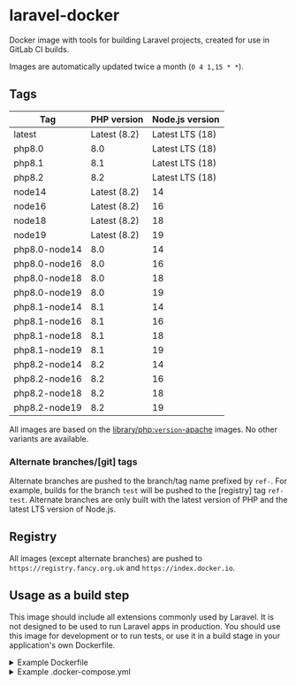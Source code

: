 laravel-docker
===

Docker image with tools for building Laravel projects, created for use in GitLab CI builds.

Images are automatically updated twice a month (`0 4 1,15 * *`).

Tags
---

Tag                 | PHP version   | Node.js version
--------------------|---------------|-------------------
latest              | Latest (8.2)  | Latest LTS (18)
php8.0              | 8.0           | Latest LTS (18)
php8.1              | 8.1           | Latest LTS (18)
php8.2              | 8.2           | Latest LTS (18)
node14              | Latest (8.2)  | 14
node16              | Latest (8.2)  | 16
node18              | Latest (8.2)  | 18
node19              | Latest (8.2)  | 19
php8.0-node14       | 8.0           | 14
php8.0-node16       | 8.0           | 16
php8.0-node18       | 8.0           | 18
php8.0-node19       | 8.0           | 19
php8.1-node14       | 8.1           | 14
php8.1-node16       | 8.1           | 16
php8.1-node18       | 8.1           | 18
php8.1-node19       | 8.1           | 19
php8.2-node14       | 8.2           | 14
php8.2-node16       | 8.2           | 16
php8.2-node18       | 8.2           | 18
php8.2-node19       | 8.2           | 19

All images are based on the [library/php:`version`-apache](https://github.com/docker-library/php) images. No other variants are available.

### Alternate branches/\[git\] tags

Alternate branches are pushed to the branch/tag name prefixed by `ref-`. For example, builds for the branch `test` will be pushed to the \[registry\] tag `ref-test`. Alternate branches are only built with the latest version of PHP and the latest LTS version of Node.js.

Registry
---

All images (except alternate branches) are pushed to `https://registry.fancy.org.uk` and `https://index.docker.io`.

Usage as a build step
---

This image should include all extensions commonly used by Laravel. It is not designed to be used to run Laravel apps in production. You should use this image for development or to run tests, or use it in a build stage in your application's own Dockerfile.

<details><summary>Example Dockerfile</summary>

This Dockerfile updates the search path so you can run Artisan commands like `docker run --rm your-app-image artisan ...` (or `docker exec -it your-app-container artisan ...` to use an existing container).

```dockerfile
FROM registry.fancy.org.uk/samuel/laravel-docker:latest as build

WORKDIR /app
COPY . /app

# Install Composer dependencies
RUN composer install

# Compile all Blade and Twig templates and cache routes
RUN php artisan view:cache && \
    # Uncommect the next two lines if you are using TwigBridge
    # php artisan twig:lint && \
    # php artisan twig:cache && \
    php artisan route:cache

# Publish files from dependencies
# RUN php artisan telescope:publish
# RUN php artisan horizon:publish

# Build static files
# This is done in a separate stage so the image does not include node_modules
FROM build as build-frontend
RUN npm install
RUN npm run production

FROM php:8.2-apache

# Install required PHP extensions
# Only install extensions your app uses
RUN --mount=target=/usr/local/bin/install-php-extensions,source=/usr/local/bin/install-php-extensions,from=build \
    install-php-extensions pdo_mysql zip intl gd bz2 opcache gmp pcntl bcmath

# Enable the headers and rewrite Apache extensions
RUN a2enmod headers && \
    a2enmod rewrite

WORKDIR /app
ENV PATH=/app:$PATH

# Copy files from the build stage
COPY --from=build /app /app
COPY --from=build-frontend /app/public/build /app/public/build

# Link public directories and set file permissions
RUN rm -rf /var/www/html && \
    ln -s /app/public /var/www/html &&
    chown -R www-data:www-data /app/storage && \
    chown -R www-data:www-data /app/bootstrap/cache && \
    php artisan storage:link

# Run config:cache when starting the image
RUN echo "#!/bin/sh" > /usr/bin/docker-entrypoint.sh && \
    echo "php artisan config:cache" > /usr/bin/docker-entrypoint.sh && \
    echo "exec \$@" > /usr/bin/docker-entrypoint.sh && \
    chmod +x /usr/bin/docker-entrypoint.sh

ENTRYPOINT [ "/usr/bin/docker-entrypoint.sh" ]

VOLUME /app/storage
```

</details>

<details><summary>Example .docker-compose.yml</summary>

```yaml
version: '3'

services:
  db:
    image: mysql
    restart: unless-stopped
    environment:
      MYSQL_DATABASE: laravel
      MYSQL_USER: laravel
      MYSQL_PASSWORD: laravel
      MYSQL_ROOT_PASSWORD: laravel
    networks:
      - internal
    volumes:
      - mysql-data:/var/lib/mysql

  redis:
    image: redis:alpine
    restart: unless-stopped
    networks:
      - internal
    volumes:
      - redis-data:/data

  web:
    build: .
    restart: unless-stopped
    env_file: .env
    depends_on:
      - db
      - redis
    networks:
      - default
      - internal
    ports:
      # [address]:[port]:80
      - "127.0.0.1:8080:80"
    volumes:
      - app-storage:/app/storage

  # Remove this service and uncomment the horizon service if you are using Laravel Horizon
  queue-worker:
    build: .
    restart: unless-stopped
    command: artisan queue:work
    env_file: .env
    deploy:
      mode: replicated
      replicas: 8
    depends_on:
      - db
      - redis
    networks:
      - default
      - internal
    volumes:
      - app-storage:/app/storage

  # horizon:
  #   build: .
  #   restart: unless-stopped
  #   command: artisan horizon
  #   env_file: .env
  #   depends_on:
  #     - db
  #     - redis
  #   networks:
  #     - default
  #     - internal
  #   volumes:
  #     - app-storage:/app/storage

  scheduler:
    build: .
    restart: unless-stopped
    command: |
      echo "while [ true ]
      do
          ./artisan schedule:run --verbose --no-interaction &
          sleep 60
      done" | bash
    env_file: .env
    depends_on:
      - db
      - redis
    networks:
      - default
      - internal
    volumes:
      - app-storage:/app/storage

volumes:
  mysql-data:
  redis-data:
  app-storage:

networks:
  internal:
    internal: true
```

</details>
